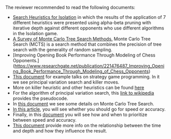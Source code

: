The reviewer recommended to read the following documents:
* [Search Heuristics for Isolation](http://ajulio.com/assets/documents/Adversarial_Game.pdf) in which the results of the application of 7 different heuristics were presented using alpha-beta pruning with iterative depth against different opponents who use different algorithms in the Isolation game.
* [A Survey of Monte Carlo Tree Search Methods.](http://www.incompleteideas.net/609%20dropbox/other%20readings%20and%20resources/MCTS-survey.pdf)
Monte Carlo Tree Search (MCTS) is a search method that combines the precision of tree search with the generality of random sampling.
* [Improving Opening Book Performance Through Modeling of Chess Opponents.]
(https://www.researchgate.net/publication/221476487_Improving_Opening_Book_Performance_Through_Modeling_of_Chess_Opponents)
* [This document](http://www.fierz.ch/strategy2.htm) for example talks on strategy game programming. In it we see principal variation search and killer moves.
* More on killer heuristic and other heuristics can be found [here](https://www.semanticscholar.org/paper/The-History-Heuristic-and-Alpha-Beta-Search-in-Schaeffer/b4d2cf76e4c42b9325b52aac45d61e80a01de77b?p2df)
* For the algorithm of principal variation search, this [link to wikipedia](https://en.wikipedia.org/wiki/Principal_variation_search) provides the pseudocode.
* In [this document](https://jeffbradberry.com/posts/2015/09/intro-to-monte-carlo-tree-search/) we see some details on Monte Carlo Tree Search.
* [In this article](http://theory.stanford.edu/~amitp/GameProgramming/Heuristics.html), you will see whether you should go for speed or accuracy.
* Finally, in this [document](http://legacydirs.umiacs.umd.edu/~jiarong/paper/paper-jiang-inferning12.pdf) you will see how and when to prioritize between speed and accuracy.
* [This document](https://www.ics.uci.edu/~welling/teaching/271fall09/Games271f09.pdf) provide more info on the relationship between the time and depth and how they influence the result.
